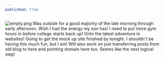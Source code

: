 ```yaml
---
published: true
---
```

![empty.png]({{site.baseurl}}/_posts/empty.png)
Was outside for a good majority of the late morning through early afternoon. Wish I had the energy my son has! I need to put more gym hours in before college starts back up! Onto the latest adventure in websites! Going to get the mock up site finished by tonight. I shouldn't be having this much fun, but I am! Will also work on just transferring posts from old blog to here and pointing domain here too. Seems like the next logical step!
